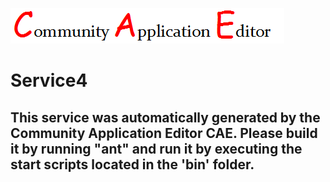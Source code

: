![CAE](https://github.com/GHProjectsTest/microservice-190/blob/master/img/logo.png)  

Service4
===================


This service was automatically generated by the Community Application Editor CAE. Please build it by running "ant" and run it by executing the start scripts located in the 'bin' folder.
---------------
